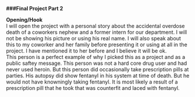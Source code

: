 **###Final Project Part 2** <br/>

**Opening/Hook**<br/>
I will open the project with a personal story about the accidental overdose death of a coworkers nephew and a former intern for our department. I will not be showing his picture or using his real name. I will also speak about this to my coworker and her family before presenting it or using at all in the project. I have mentioned it to her before and I believe it will be ok. <br/>
This person is a perfect example of why I picked this as a project and as a public saftey message. This person was not a hard core drug user and had never used heroin. But this person did occasionally take prescription pills at parties. His autopsy did show fentanyl in his system at time of death. But he would not have knowningly taking fentanyl. It is most likely a result of a prescription pill that he took that was counterfit and laced with fentanyl. 
